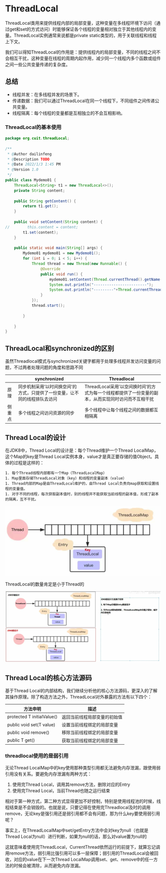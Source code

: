 # ThreadLocal

ThreadLocal类用来提供线程内部的局部变量，这种变量在多线程环境下访问（通过get和set的方式访问）时能够保证各个线程的变量相对独立于其他线程内的变量。ThreadLocal实例通常来说都是private static类型的，用于关联线程和线程上下文。

我们可以得知ThreadLocal的作用是：提供线程内的局部变量，不同的线程之间不会相互干扰，这种变量在线程的周期内起作用，减少同一个线程内多个函数或组件之间一些公共变量传递的复杂度。

## 总结

+ 线程并发：在多线程并发的场景下。
+ 传递数据：我们可以通过ThreadLocal在同一个线程下，不同组件之间传递公共变量。
+ 线程隔离：每个线程的变量都是互相独立的不会互相影响。

### ThreadLocal的基本使用

```java
package org.cuit.threadLocal;

/**
 * @Author dailinfeng
 * @Description TODO
 * @Date 2022/1/3 1:45 PM
 * @Version 1.0
 */
public class Mydemo01 {
    ThreadLocal<String> t1 = new ThreadLocal<>();
    private String content;

    public String getContent() {
        return t1.get();
    }

    public void setContent(String content) {
//        this.content = content;
        t1.set(content);
    }

    public static void main(String[] args) {
        Mydemo01 mydemo01 = new Mydemo01();
        for (int i = 0; i < 5; i++) {
            Thread thread = new Thread(new Runnable() {
                @Override
                public void run() {
                    mydemo01.setContent(Thread.currentThread().getName()+"的数据");
                    System.out.println("------------------------");
                    System.out.println("---------"+Thread.currentThread().getName()+"--->"+mydemo01.getContent());
                }
            });
            thread.start();

        }

    }
}

```

## ThreadLocal和synchronized的区别

虽然Threadlocal模式与synchronized关键字都用于处理多线程并发访问变量的问题，不过两者处理问题的角度和思路不同

|        | synchronized                                                 | Threadlocal                                                  |
| ------ | ------------------------------------------------------------ | ------------------------------------------------------------ |
| 原理   | 同步机制采用‘以时间换空间’的方式，只提供了一份变量，让不同的线程排队去访问 | ThreadLocal采用’以空间换时间‘的方式为每一个线程都提供了一份变量的副本，从而实现同时访问而不互相干扰 |
| 侧重点 | 多个线程之间访问资源的同步                                   | 多个线程中让每个线程之间的数据都互相隔离                     |

 ## Thread Local的设计

在JDK8中，Thread Local的设计是：每个Thread维护一个Thread LocalMap，这个Map的key是Thread Local实例本身，value才是真正要存储的值Object。具体的过程是这样的：

	1. 每个Thread线程内部都有一个Map（ThreadLocalMap）
	1. Map里面存储ThreadLocal对象（key）和线程的变量副本（value）
	1. Thread内部的Map是由ThreadLocal维护的，由Thread Local负责向map获取和设置线程的变量值。
	1. 对于不同的线程，每次获取副本值时，别的线程并不能获取当前线程的副本值，形成了副本的隔离，互不干扰。

![image-20220104162111884](ThreadLocal.assets/image-20220104162111884-1284474.png)



ThreadLocal的数量肯定是小于Thread的

![image-20220104162718829](ThreadLocal.assets/image-20220104162718829-1284840.png)





## Thread Local的核心方法源码

基于Thread Local的内部结构，我们继续分析他的核心方法源码，更深入的了解其操作原理。除了构造方法之外，ThreadLocal对外暴露的方法有以下四个：

| 方法申明                   | 描述                         |
| -------------------------- | ---------------------------- |
| protected T initialValue() | 返回当前线程局部变量的初始值 |
| public void set(T value)   | 设置当前线程绑定的局部变量   |
| public void remove()       | 移除当前线程绑定的局部变量   |
| public T get()             | 获取当前线程绑定的局部变量   |

### threadlocal使用的是弱引用

无论Thread LocalMap中的key使用那种类型引用都无法避免内存泄漏，跟使用弱引用没有关系。要避免内存泄漏有两种方式：

1. 使用完Thread Local，调用其remove方法，删除对应的Entry
2. 使用完Thread Local，当前Thread也随之运行结束

相对于第一种方式，第二种方式显得更加不好控制，特别是使用线程池的时候，线程结束是不会销毁的。也就是说，只要记得在使用完Threadlocal及时的调用remove，无论key是强引用还是弱引用都不会有问题，那为什么key要使用弱引用呢？

事实上，在ThreadLocalMap中set/getEntry方法中会对key为null（也就是Thread Local为null）进行判断，如果为null的话，那么对value置为null的

这就意味着使用完ThreadLocal，CurrentThread依然运行的前提下，就算忘记调用remove方法，弱引用比强引用可以多一层保障；弱引用的ThreadLocal会被回收，对应的value在下一次Thread LocalMap调用set、get、remove中的任一方法的时候会被清除，从而避免内存泄漏。

